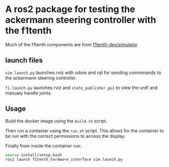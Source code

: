 # A ros2 package for testing the ackermann steering controller with the f1tenth

Much of the f1tenth components are from [f1tenth-dev/simulator](https://github.com/f1tenth-dev/simulator)

## launch files
`sim.launch.py` launches rviz with odom and rqt for sending commmands to the ackermann steering controller.

`f1.launch.py` launches rviz and `state_publisher_gui` to view the urdf and manualy handle joints.

## Usage
Build the docker image using the `build.sh` script.

Then run a container using the `run.sh` script. This allows for the container to be run with the correct permissions to access the display.

Finally from inside the container run:
```bash
source install/setup.bash
ros2 launch f1tenth_hardware_interface sim.launch.py
```